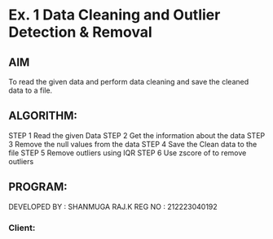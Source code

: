 # Ex. 1 Data Cleaning and Outlier Detection & Removal

## AIM
To read the given data and perform data cleaning and save the cleaned data to a file.
## ALGORITHM:
STEP 1
Read the given Data
STEP 2
Get the information about the data
STEP 3
Remove the null values from the data
STEP 4
Save the Clean data to the file
STEP 5
Remove outliers using IQR
STEP 6
Use zscore of to remove outliers
## PROGRAM:
DEVELOPED BY : SHANMUGA RAJ.K
REG NO : 212223040192
### Client:
